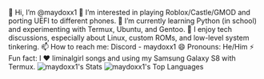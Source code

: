 👋 Hi, I’m @maydoxx1 
👀 I’m interested in playing Roblox/Castle/GMOD and porting UEFI to different phones. 
🌱 I’m currently learning Python (in school) and experimenting with Termux, Ubuntu, and Gentoo. 
💞️ I enjoy tech discussions, especially about Linux, custom ROMs, and low-level system tinkering. 
📫 How to reach me: Discord - maydoxx1 
😄 Pronouns: He/Him 
⚡ Fun fact: I ❤️ liminalgirl songs and using my Samsung Galaxy S8 with Termux.
![maydoxx1's Stats](https://github-readme-stats.vercel.app/api?username=maydoxx1&theme=tokyonight&show_icons=true&hide_border=false&count_private=true)
![maydoxx1's Top Languages](https://github-readme-stats.vercel.app/api/top-langs/?username=maydoxx1&theme=tokyonight&show_icons=true&hide_border=false&layout=compact)
